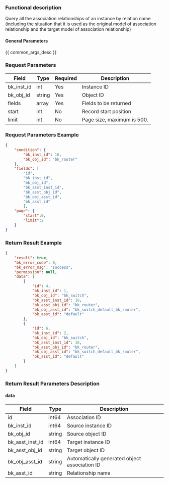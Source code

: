 ### Functional description

 Query all the association relationships of an instance by relation name (including the situation that it is used as the original model of association relationship and the target model of association relationship)

#### General Parameters

{{ common_args_desc }}

### Request Parameters

| Field      | Type   | Required | Description                 |
| ---------- | ------ | -------- | --------------------------- |
| bk_inst_id | int    | Yes      | Instance ID                 |
| bk_obj_id  | string | Yes      | Object ID                   |
| fields     | array  | Yes      | Fields to be returned       |
| start      | int    | No       | Record start position       |
| limit      | int    | No       | Page size,  maximum is 500. |

### Request Parameters Example

```json
{
    "condition": {
        "bk_inst_id": 16,
        "bk_obj_id": "bk_router"
    },
    "fields": [
        "id",
        "bk_inst_id",
        "bk_obj_id",
        "bk_asst_inst_id",
        "bk_asst_obj_id",
        "bk_obj_asst_id",
        "bk_asst_id"
        ],
    "page": {
        "start":0,
        "limit":2
    }
}
```

### Return Result Example

```json
{
    "result": true,
    "bk_error_code": 0,
    "bk_error_msg": "success",
    "permission": null,
    "data": [
        {
            "id": 4,
            "bk_inst_id": 1,
            "bk_obj_id": "bk_switch",
            "bk_asst_inst_id": 16,
            "bk_asst_obj_id": "bk_router",
            "bk_obj_asst_id": "bk_switch_default_bk_router",
            "bk_asst_id": "default"
        },
        {
            "id": 6,
            "bk_inst_id": 2,
            "bk_obj_id": "bk_switch",
            "bk_asst_inst_id": 16,
            "bk_asst_obj_id": "bk_router",
            "bk_obj_asst_id": "bk_switch_default_bk_router",
            "bk_asst_id": "default"
        }
    ]
}
```

### Return Result Parameters Description

#### data

| Field           | Type   | Description                                   |
| --------------- | ------ | --------------------------------------------- |
| id              | int64  | Association ID                                |
| bk_inst_id      | int64  | Source instance ID                            |
| bk_obj_id       | string | Source object ID                              |
| bk_asst_inst_id | int64  | Target instance ID                            |
| bk_asst_obj_id  | string | Target object ID                              |
| bk_obj_asst_id  | string | Automatically generated object association ID |
| bk_asst_id      | string | Relationship name                             |

